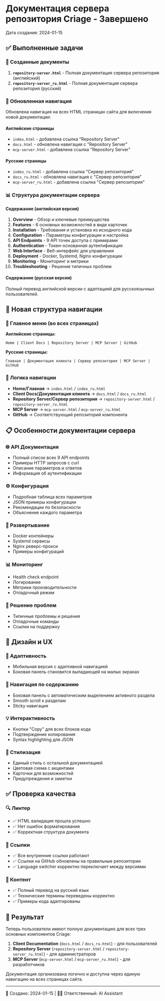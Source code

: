 # Документация сервера репозитория Criage - Завершено

Дата создания: 2024-01-15

## ✅ Выполненные задачи

### 📄 Созданные документы

1. **`repository-server.html`** - Полная документация сервера репозитория (английский)
2. **`repository-server_ru.html`** - Полная документация сервера репозитория (русский)

### 🧭 Обновленная навигация

Обновлена навигация на всех HTML страницах сайта для включения новой документации:

#### Английские страницы

- `index.html` - добавлена ссылка "Repository Server"
- `docs.html` - обновлена навигация с "Repository Server"
- `mcp-server.html` - добавлена ссылка "Repository Server"

#### Русские страницы  

- `index_ru.html` - добавлена ссылка "Сервер репозитория"
- `docs_ru.html` - обновлена навигация с "Сервер репозитория"
- `mcp-server_ru.html` - добавлена ссылка "Сервер репозитория"

### 📊 Структура документации сервера

#### Содержание (английская версия)

1. **Overview** - Обзор и ключевые преимущества
2. **Features** - 6 основных возможностей в виде карточек
3. **Installation** - Требования и установка из исходного кода
4. **Configuration** - Параметры конфигурации и настройка
5. **API Endpoints** - 9 API точек доступа с примерами
6. **Authentication** - Токен-основанная аутентификация
7. **Web Interface** - Веб-интерфейс для управления
8. **Deployment** - Docker, Systemd, Nginx конфигурации
9. **Monitoring** - Мониторинг и метрики
10. **Troubleshooting** - Решение типичных проблем

#### Содержание (русская версия)

Полный перевод английской версии с адаптацией для русскоязычных пользователей.

## 🔗 Новая структура навигации

### 📍 Главное меню (во всех страницах)

**Английские страницы:**

```
Home | Client Docs | Repository Server | MCP Server | GitHub
```

**Русские страницы:**

```
Главная | Документация клиента | Сервер репозитория | MCP Server | GitHub
```

### 🎯 Логика навигации

- **Home/Главная** → `index.html` / `index_ru.html`
- **Client Docs/Документация клиента** → `docs.html` / `docs_ru.html`
- **Repository Server/Сервер репозитория** → `repository-server.html` / `repository-server_ru.html`
- **MCP Server** → `mcp-server.html` / `mcp-server_ru.html`
- **GitHub** → Соответствующий репозиторий компонента

## 📋 Особенности документации сервера

### 🌐 API Документация

- Полный список всех 9 API endpoints
- Примеры HTTP запросов с curl
- Описание параметров и ответов
- Информация об аутентификации

### ⚙️ Конфигурация

- Подробная таблица всех параметров
- JSON примеры конфигурации
- Рекомендации по безопасности
- Объяснение каждого параметра

### 🚀 Развертывание

- Docker контейнеры
- Systemd сервисы
- Nginx реверс-прокси
- Примеры конфигураций

### 📊 Мониторинг

- Health check endpoint
- Логирование
- Метрики производительности
- Отладочный режим

### 🔧 Решение проблем

- Типичные проблемы и решения
- Отладочные команды
- Ссылки на поддержку

## 🎨 Дизайн и UX

### 📱 Адаптивность

- Мобильная версия с адаптивной навигацией
- Боковая панель становится выпадающей на малых экранах

### 🎯 Навигация по содержанию

- Боковая панель с автоматическим выделением активного раздела
- Smooth scroll к разделам
- Sticky навигация

### 💡 Интерактивность

- Кнопки "Copy" для всех блоков кода
- Подтверждение копирования
- Syntax highlighting для JSON

### 🎨 Стилизация

- Единый стиль с остальной документацией
- Цветовая схема с акцентами
- Карточки для возможностей
- Предупреждения и заметки

## ✅ Проверка качества

### 🔍 Линтер

- ✅ HTML валидация прошла успешно
- ✅ Нет ошибок форматирования
- ✅ Корректная структура документа

### 🔗 Ссылки

- ✅ Все внутренние ссылки работают
- ✅ Ссылки на GitHub обновлены на правильные репозитории
- ✅ Language switcher корректно переключает между версиями

### 📖 Контент

- ✅ Полный перевод на русский язык
- ✅ Технические термины переведены корректно
- ✅ Примеры кода адаптированы

## 🚀 Результат

Теперь пользователи имеют полную документацию для всех трех основных компонентов Criage:

1. **Client Documentation** (`docs.html` / `docs_ru.html`) - для пользователей
2. **Repository Server** (`repository-server.html` / `repository-server_ru.html`) - для администраторов
3. **MCP Server** (`mcp-server.html` / `mcp-server_ru.html`) - для разработчиков

Документация организована логично и доступна через единую навигацию на всех страницах сайта.

---
📅 Создано: 2024-01-15 | 👨‍💻 Ответственный: AI Assistant
